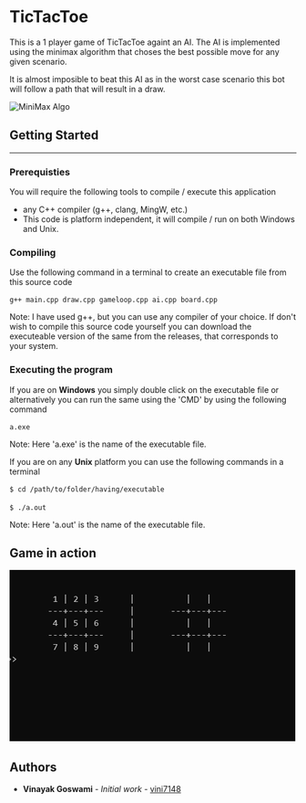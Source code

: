 # TicTacToe

This is a 1 player game of TicTacToe againt an AI. The AI is implemented using the minimax algorithm that choses the best possible move for any given scenario.

It is almost imposible to beat this AI as in the worst case scenario this bot will follow a path that will result in a draw.

![MiniMax Algo](https://www.google.com/url?sa=i&url=https%3A%2F%2Fwww.geeksforgeeks.org%2Fminimax-algorithm-in-game-theory-set-3-tic-tac-toe-ai-finding-optimal-move%2F&psig=AOvVaw0_bBQP5IdovaU6R8hS-mce&ust=1610046981333000&source=images&cd=vfe&ved=0CAIQjRxqFwoTCOCO7cSCiO4CFQAAAAAdAAAAABAD)


## Getting Started

***

### Prerequisties

You will require the following tools to compile / execute this application

* any C++ compiler (g++, clang, MingW, etc.)
* This code is platform independent, it will compile / run on both Windows and Unix.

### Compiling

Use the following command in a terminal to create an executable file from this source code
```
g++ main.cpp draw.cpp gameloop.cpp ai.cpp board.cpp
```
Note: I have used g++, but you can use any compiler of your choice. If don't wish to compile this source code yourself you can download the executeable version of the same from the releases, that corresponds to your system.

### Executing the program

If you are on **Windows** you simply double click on the executable file or alternatively you can run the same using the 'CMD' by using the following command

```
a.exe
```
Note: Here 'a.exe' is the name of the executable file.

If you are on any **Unix** platform you can use the following commands in a terminal

```
$ cd /path/to/folder/having/executable

$ ./a.out
```
Note: Here 'a.out' is the name of the executable file.

## Game in action 

![GIF](https://github.com/vini7148/TicTacToe/blob/main/Assets/draw.gif)


## Authors

* **Vinayak Goswami** - *Initial work* - [vini7148](https://github.com/vini7148)